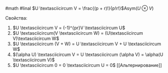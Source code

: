 #math #linal 
$U \textasciicircum V = \frac{(p + r)!}{p!r!}$Asym$(U \otimes V)$

Свойства:
1. $U \textasciicircum V = (-1)^{pr}V \textasciicircum U$
2. $U \textasciicircum(V \textasciicircum W) = (U\textasciicircum V)\textasciicircum W$
3. $U \textasciicircum (V + W) = U \textasciicircum V + U \textasciicircum W$
4. $(\alpha U) \textasciicircum V = U \textasciicircum (\alpha V) = \alpha(U \textasciicircum V)$
5. $U \textasciicircum 0 = 0 \textasciicircum U = 0$
[[Альтернирование]]
